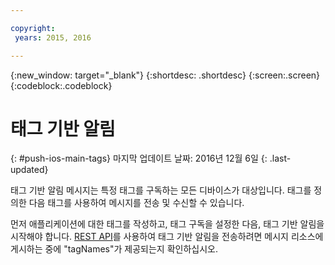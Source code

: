 ```yaml
---

copyright:
 years: 2015, 2016

---
```


{:new_window: target="_blank"}
{:shortdesc: .shortdesc}
{:screen:.screen}
{:codeblock:.codeblock}

# 태그 기반 알림 
{: #push-ios-main-tags}
마지막 업데이트 날짜: 2016년 12월 6일
{: .last-updated}

태그 기반 알림 메시지는 특정 태그를 구독하는 모든 디바이스가 대상입니다. 태그를 정의한 다음 태그를 사용하여 메시지를 전송 및 수신할 수 있습니다.  

먼저 애플리케이션에 대한 태그를 작성하고, 태그 구독을 설정한 다음, 태그 기반 알림을 시작해야 합니다. [REST API](https://mobile.{DomainName}/imfpush/)를 사용하여 태그 기반 알림을 전송하려면 메시지 리소스에 게시하는 중에 "tagNames"가 제공되는지 확인하십시오.  
